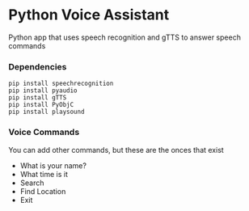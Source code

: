 # Python Voice Assistant

Python app that uses speech recognition and gTTS to answer speech commands

### Dependencies

```
pip install speechrecognition
pip install pyaudio
pip install gTTS
pip install PyObjC
pip install playsound
```

### Voice Commands

You can add other commands, but these are the onces that exist

- What is your name?
- What time is it
- Search
- Find Location
- Exit
